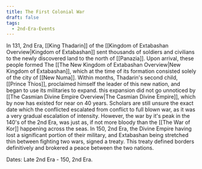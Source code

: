 ```yaml
---
title: The First Colonial War
draft: false
tags:
  - 2nd-Era-Events
---
```

In 131, 2nd Era, [[King Thadarin]] of the [[Kingdom of Extabashan Overview|Kingdom of Extabashan]] sent thousands of soldiers and civilians to the newly discovered land to the north of [[Panazia]]. Upon arrival, these people formed The [[The New Kingdom of Extabashan Overview|New Kingdom of Extabashan]], which at the time of its formation consisted solely of the city of [[New Numa]]. Within months, Thadarin's second child, [[Prince Thios]], proclaimed himself the leader of this new nation, and began to use its militaries to expand. this expansion did not go unnoticed by [[The Casmian Divine Empire Overview|The Casmian Divine Empire]], which by now has existed for near on 40 years. Scholars are still unsure the exact date which the conflicted escalated from conflict to full blown war, as it was a very gradual escalation of intensity. However, the war by it's peak in the 140's of the 2nd Era, was just as, if not more bloody than the [[The War of Kor]] happening across the seas. In 150, 2nd Era, the Divine Empire having lost a significant portion of their military, and Extabashan being stretched thin between fighting two wars, signed a treaty. This treaty defined borders definitively and brokered a peace between the two nations. 

Dates: Late 2nd Era - 150, 2nd Era.